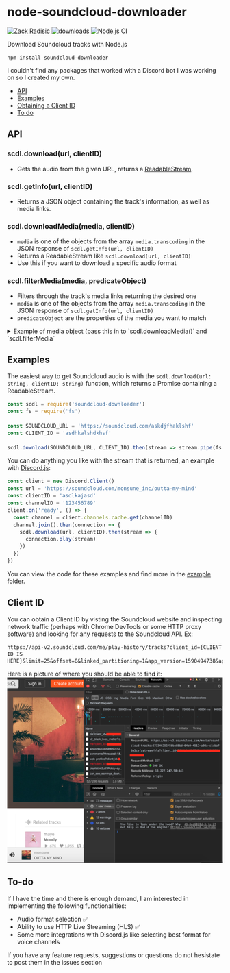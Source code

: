# node-soundcloud-downloader


[![Zack Radisic](https://img.shields.io/badge/Author-Zack%20Radisic-green)](https://github.com/zackradisic)
[![downloads](https://img.shields.io/npm/dw/soundcloud-downloader)](https://www.npmjs.com/package/soundcloud-downloader)
![Node.js CI](https://github.com/zackradisic/node-soundcloud-downloader/workflows/Node.js%20CI/badge.svg)


Download Soundcloud tracks with Node.js
```
npm install soundcloud-downloader
```

I couldn't find any packages that worked with a Discord bot I was working on so I created my own.

- [API](#api)
- [Examples](#examples)
- [Obtaining a Client ID](#client-id)
- [To do](#to-do)

## API

### scdl.download(url, clientID)
- Gets the audio from the given URL, returns a [ReadableStream](https://nodejs.org/api/stream.html#stream_class_stream_readable).

### scdl.getInfo(url, clientID)
- Returns a JSON object containing the track's information, as well as media links.

### scdl.downloadMedia(media, clientID)
- `media` is one of the objects from the array `media.transcoding` in the JSON response of `scdl.getInfo(url, clientID)`
- Returns a ReadableStream like `scdl.download(url, clientID)`
- Use this if you want to download a specific audio format

### scdl.filterMedia(media, predicateObject)
- Filters through the track's media links returning the desired one
- `media` is one of the objects from the array `media.transcoding` in the JSON response of `scdl.getInfo(url, clientID)`
- `predicateObject` are the properties of the media you want to match

<details><summary>Example of media object (pass this in to `scdl.downloadMedia()` and `scdl.filterMedia`</summary>{
                "url": "https://api-v2.soundcloud.com/media/soundcloud:tracks:673346252/5bbe88bd-64e9-4512-a98a-c1cba75a5cef/stream/hls",
                "preset": "mp3_0_0",
                "duration": 226031,
                "snipped": false,
                "format": {
                    "protocol": "hls",
                    "mime_type": "audio/mpeg"
                },
                "quality": "sq"
            }</details>

## Examples
The easiest way to get Soundcloud audio is with the `scdl.download(url: string, clientID: string)` function, which returns a Promise containing a ReadableStream.
```javascript
const scdl = require('soundcloud-downloader')
const fs = require('fs')

const SOUNDCLOUD_URL = 'https://soundcloud.com/askdjfhaklshf'
const CLIENT_ID = 'asdhkalshdkhsf'

scdl.download(SOUNDCLOUD_URL, CLIENT_ID).then(stream => stream.pipe(fs.createWriteStream('audio.mp3')))
```

You can do anything you like with the stream that is returned, an example with [Discord.js](https://github.com/discordjs/discord.js/):
```javascript
const client = new Discord.Client()
const url = 'https://soundcloud.com/monsune_inc/outta-my-mind'
const clientID = 'asdlkajasd'
const channelID = '123456789'
client.on('ready', () => {
  const channel = client.channels.cache.get(channelID)
  channel.join().then(connection => {
    scdl.download(url, clientID).then(stream => {
      connection.play(stream)
    })
  })
})
```

You can view the code for these examples and find more in the [example](example) folder.


## Client ID
You can obtain a Client ID by visting the Soundcloud website and inspecting network traffic (perhaps with Chrome DevTools or some HTTP proxy software) and looking for any requests to the Soundcloud API. Ex:
```
https://api-v2.soundcloud.com/me/play-history/tracks?client_id={CLIENT ID IS HERE}&limit=25&offset=0&linked_partitioning=1&app_version=1590494738&app_locale=en
```

Here is a picture of where you should be able to find it:
![](img/clientid.png)

## To-do
If I have the time and there is enough demand, I am interested in implementing the following functionalities:
- Audio format selection ✅
- Ability to use HTTP Live Streaming (HLS) ✅
- Some more integrations with Discord.js like selecting best format for voice channels

If you have any feature requests, suggestions or questions do not hesistate to post them in the issues section
